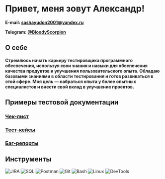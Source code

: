 # Привет, меня зовут Александр!

**E-mail: sashayudon2001@yandex.ru**

**Telegram: [@BloodyScorpion](https://t.me/BloodyScorpion)**

## О себе

#### Стремлюсь начать карьеру тестировщика программного обеспечения, используя свои знания и навыки для обеспечения качества продуктов и улучшения пользовательского опыта. Обладаю базовыми знаниями в области тестирования и готов развиваться в этой сфере. Моя цель — набраться опыта у более опытных специалистов и внести свой вклад в улучшение проектов.

## Примеры тестовой документации

### [Чек-лист](https://github.com/YudinAlexandr/YudinAlexandr/blob/main/%D0%A7%D0%B5%D0%BA-%D0%BB%D0%B8%D1%81%D1%82.pdf)

### [Тест-кейсы](https://github.com/YudinAlexandr/YudinAlexandr/blob/main/%D0%A2%D0%B5%D1%81%D1%82-%D0%BA%D0%B5%D0%B9%D1%81%D1%8B.pdf)

### [Баг-репорты](https://github.com/YudinAlexandr/YudinAlexandr/blob/main/%D0%91%D0%B0%D0%B3-%D1%80%D0%B5%D0%BF%D0%BE%D1%80%D1%82%D1%8B.pdf)

## Инструменты

![JIRA](https://img.shields.io/badge/JIRA-2F4F4F?logo=jira)
![SQL](https://img.shields.io/badge/SQL-2F4F4F?logo=mysql&style=flat)
![Postman](https://img.shields.io/badge/Postman-2F4F4F?logo=postman)
![Git](https://img.shields.io/badge/Git-2F4F4F?logo=Git)
![Bash](https://img.shields.io/badge/Bash-2F4F4F?logo=gnubash)
![Linux](https://img.shields.io/badge/Linux-2F4F4F?logo=linux)
![DevTools](https://img.shields.io/badge/DevTools-2F4F4F?logo=googlechrome)

<!--
**YudinAlexandr/YudinAlexandr** is a ✨ _special_ ✨ repository because its `README.md` (this file) appears on your GitHub profile.

Here are some ideas to get you started:

- 🔭 I’m currently working on ...
- 🌱 I’m currently learning ...
- 👯 I’m looking to collaborate on ...
- 🤔 I’m looking for help with ...
- 💬 Ask me about ...
- 📫 How to reach me: ...
- 😄 Pronouns: ...
- ⚡ Fun fact: ...
-->
